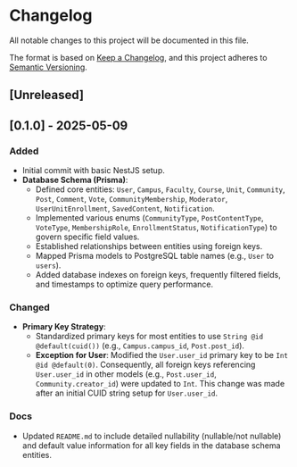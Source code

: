 # Changelog

All notable changes to this project will be documented in this file.

The format is based on [Keep a Changelog](https://keepachangelog.com/en/1.0.0/),
and this project adheres to [Semantic Versioning](https://semver.org/spec/v2.0.0.html).

## [Unreleased]

## [0.1.0] - 2025-05-09

### Added

- Initial commit with basic NestJS setup.
- **Database Schema (Prisma)**:
  - Defined core entities: `User`, `Campus`, `Faculty`, `Course`, `Unit`, `Community`, `Post`, `Comment`, `Vote`, `CommunityMembership`, `Moderator`, `UserUnitEnrollment`, `SavedContent`, `Notification`.
  - Implemented various enums (`CommunityType`, `PostContentType`, `VoteType`, `MembershipRole`, `EnrollmentStatus`, `NotificationType`) to govern specific field values.
  - Established relationships between entities using foreign keys.
  - Mapped Prisma models to PostgreSQL table names (e.g., `User` to `users`).
  - Added database indexes on foreign keys, frequently filtered fields, and timestamps to optimize query performance.

### Changed

- **Primary Key Strategy**:
  - Standardized primary keys for most entities to use `String @id @default(cuid())` (e.g., `Campus.campus_id`, `Post.post_id`).
  - **Exception for User**: Modified the `User.user_id` primary key to be `Int @id @default(0)`. Consequently, all foreign keys referencing `User.user_id` in other models (e.g., `Post.user_id`, `Community.creator_id`) were updated to `Int`. This change was made after an initial CUID string setup for `User.user_id`.

### Docs

- Updated `README.md` to include detailed nullability (nullable/not nullable) and default value information for all key fields in the database schema entities.
